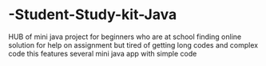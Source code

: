 # -Student-Study-kit-Java
HUB of mini java project for beginners who are at school finding online solution for help on assignment but tired of getting long codes and complex code  this features several mini java app with simple code
